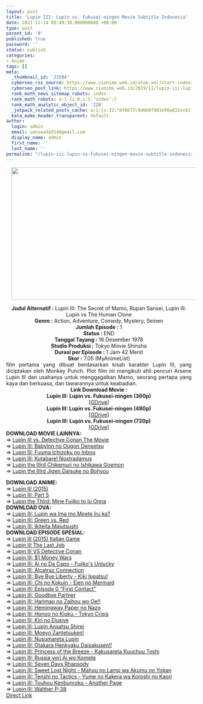 ```yaml
---
layout: post
title: 'Lupin III: Lupin vs. Fukusei-ningen Movie Subtitle Indonesia'
date: 2021-11-14 09:49:30.000000000 +00:00
type: post
parent_id: '0'
published: true
password: ''
status: publish
categories:
- Anime
tags: []
meta:
  _thumbnail_id: '21504'
  cyberseo_rss_source: https://www.ciunime.web.id/atom.xml?start-index=1
  cyberseo_post_link: https://www.ciunime.web.id/2019/11/lupin-iii-lupin-vs-fukusei-ningen-movie.html
  rank_math_news_sitemap_robots: index
  rank_math_robots: a:1:{i:0;s:5:"index";}
  rank_math_analytic_object_id: '228'
  _jetpack_related_posts_cache: a:1:{s:32:"8f6677c9d6b0f903e98ad32ec61f8deb";a:2:{s:7:"expires";i:1644929855;s:7:"payload";a:0:{}}}
  kata_make_header_transparent: default
author:
  login: admin
  email: senseads014@gmail.com
  display_name: admin
  first_name: ''
  last_name: ''
permalink: "/lupin-iii-lupin-vs-fukusei-ningen-movie-subtitle-indonesia/"
---
```

<div class="separator" style="clear: both; text-align: center;"><a href="https://1.bp.blogspot.com/-3GS4FCWzVuY/XeJ4VdhJ-HI/AAAAAAAAdtU/nwlHmChqrN4nEf3TtqpgaUrs3n0dm8WkwCLcBGAsYHQ/s1600/Lupin%2BIII%2B-%2BLupin%2Bvs.%2BFukusei-ningen.jpeg" imageanchor="1" style="margin-left: 1em; margin-right: 1em;"><img border="0" data-original-height="720" data-original-width="1280" height="360" src="{{ site.baseurl }}/assets/2021/11/Lupin%2BIII%2B-%2BLupin%2Bvs.%2BFukusei-ningen.jpeg" width="640" /></a></div>
<p>
<div style="text-align: center;"><b>Judul Alternatif :</b>&nbsp;Lupin III: The Secret of Mamo,&nbsp;Rupan Sansei, Lupin III: Lupin vs The Human Clone</div>
<div style="text-align: center;"><b>Genre :</b>&nbsp;<b></b>Action, Adventure, Comedy, Mystery, Seinen</div>
<div style="text-align: center;"><b>Jumlah Episode :</b>&nbsp;1<br /><b>Status :&nbsp;</b>END<br /><b>Tanggal Tayang :</b>&nbsp;16 Desember 1978<br /><b>Studio Produksi :</b>&nbsp;<b></b>Tokyo Movie Shinsha<br /><b>Durasi per Episode :</b>&nbsp;1 Jam 42 Menit</div>
<div style="text-align: center;"><b>Skor :</b>&nbsp;7.05 (MyAnimeList)</div>
<div style="text-align: center;"></div>
<div style="text-align: justify;">film pertama yang dibuat berdasarkan kisah karakter Lupin III, yang diciptakan oleh Monkey Punch. Plot film ini mengikuti ahli pencuri Arsene Lupin III dan usahanya untuk menggagalkan Mamo, seorang pertapa yang kaya dan berkuasa, dan tawarannya untuk keabadian.</div>
<div style="text-align: justify;"></div>
<div style="text-align: justify;"></div>
<div style="text-align: center;"><b>Link Download Movie :</b></div>
<div style="text-align: center;">
<div style="text-align: center;"><b>Lupin III: Lupin vs. Fukusei-ningen&nbsp;(360p)</b></div>
</div>
<div style="text-align: center;">[<a href="https://drive.google.com/uc?export=download&amp;id=1fUdhtfILQYkGMKXoDceSmGC6-gSg_bny" target="_blank" rel="noopener">GDrive</a>]</div>
<div style="text-align: center;"></div>
<div style="text-align: center;"><b>Lupin III: Lupin vs. Fukusei-ningen&nbsp;(480p)</b><br />[<a href="https://drive.google.com/uc?export=download&amp;id=1N9npx9WcMubMXEd-roTkt83RpPSRmDlD" target="_blank" rel="noopener">GDrive</a>]</div>
<div style="text-align: center;"><b>Lupin III: Lupin vs. Fukusei-ningen&nbsp;(720p)</b><br />[<a href="https://drive.google.com/uc?export=download&amp;id=1ehH6OBRWNAt825eY3W3T6ovv-OV5h1QD" target="_blank" rel="noopener">GDrive</a>]
<div style="text-align: left;"></div>
<div style="text-align: left;">
<div style="text-align: left;"><b>DOWNLOAD MOVIE LAINNYA:</b></div>
<div style="text-align: left;"></div>
<div style="text-align: left;"></div>
<div style="text-align: left;">=&gt;&nbsp;<a href="https://www.ciunime.web.id/2019/11/lupin-iii-vs-detective-conan-movie.html" target="_blank" rel="noopener">Lupin III vs. Detective Conan The Movie</a></div>
<div style="text-align: left;">=&gt;&nbsp;<a href="https://www.ciunime.web.id/2019/11/lupin-iii-babylon-no-ougon-densetsu.html" target="_blank" rel="noopener">Lupin III: Babylon no Ougon Densetsu</a></div>
<div style="text-align: left;">=&gt;&nbsp;<a href="https://www.ciunime.web.id/2019/11/lupin-iii-fuuma-ichizoku-no-inbou-movie.html" target="_blank" rel="noopener">Lupin III: Fuuma Ichizoku no Inbou</a></div>
<div style="text-align: left;">=&gt;&nbsp;<a href="https://www.ciunime.web.id/2019/01/lupin-iii-kutabare-nostradamus-movie.html" target="_blank" rel="noopener">Lupin III: Kutabare! Nostradamus</a></div>
<div style="text-align: left;">
<div style="text-align: left;">=&gt;&nbsp;<a href="https://www.ciunime.web.id/2019/11/lupin-iiird-chikemuri-no-ishikawa.html" target="_blank" rel="noopener">Lupin the IIIrd Chikemuri no Ishikawa Goemon</a></div>
<div style="text-align: left;">=&gt;&nbsp;<a href="https://www.ciunime.web.id/2019/11/lupin-iiird-jigen-daisuke-no-bohyou.html" target="_blank" rel="noopener">Lupin the IIIrd Jigen Daisuke no Bohyou</a></div>
<p></div>
</div>
<div style="text-align: left;"><b>DOWNLOAD ANIME:</b></div>
<div style="text-align: left;"></div>
<div style="text-align: left;">=&gt;&nbsp;<a href="https://www.ciunime.web.id/2019/07/lupin-iii-2015-episode-01-24-end-batch.html" target="_blank" rel="noopener">Lupin III (2015)</a></div>
<div style="text-align: left;">=&gt;&nbsp;<a href="https://www.ciunime.web.id/2019/07/lupin-iii-part-5-episode-01-24-end.html" target="_blank" rel="noopener">Lupin III: Part 5</a></div>
<div style="text-align: left;">=&gt;&nbsp;<a href="https://www.ciunime.web.id/2019/07/lupin-third-mine-fujiko-to-iu-onna.html" target="_blank" rel="noopener">Lupin the Third: Mine Fujiko to Iu Onna</a></div>
<div style="text-align: left;"></div>
<div style="text-align: left;"><b>DOWNLOAD OVA:</b></div>
<div style="text-align: left;"></div>
<div style="text-align: left;">=&gt;&nbsp;<a href="https://www.ciunime.web.id/2019/11/lupin-iii-lupin-wa-ima-mo-moete-iru-ka.html" target="_blank" rel="noopener">Lupin III: Lupin wa Ima mo Moete Iru ka?</a></div>
<div style="text-align: left;">=&gt;&nbsp;<a href="https://www.ciunime.web.id/2019/11/lupin-iii-green-vs-red-ova-subtitle.html" target="_blank" rel="noopener">Lupin III: Green vs. Red</a></div>
<div style="text-align: left;">=&gt;&nbsp;<a href="https://www.ciunime.web.id/2019/11/lupin-iii-ikiteita-majutsushi-ova.html" target="_blank" rel="noopener">Lupin III: Ikiteita Majutsushi</a></div>
<div style="text-align: left;"></div>
<div style="text-align: left;"><b>DOWNLOAD EPISODE&nbsp;</b><b>SPESIAL</b><b>:</b></div>
<div style="text-align: left;"></div>
<div style="text-align: left;">=&gt;&nbsp;<a href="https://www.ciunime.web.id/2019/11/lupin-iii-2015-italian-game-spesial.html" target="_blank" rel="noopener">Lupin III (2015) Italian Game</a></div>
<div style="text-align: left;">=&gt;&nbsp;<a href="https://www.ciunime.web.id/2019/11/lupin-iii-last-job-spesial-subtitle.html" target="_blank" rel="noopener">Lupin III The Last Job</a></div>
<div style="text-align: left;">=&gt;&nbsp;<a href="https://www.ciunime.web.id/2019/11/lupin-iii-vs-detective-conan-spesial.html" target="_blank" rel="noopener">Lupin III VS Detective Conan</a></div>
<div style="text-align: left;">=&gt;&nbsp;<a href="https://www.ciunime.web.id/2019/11/lupin-iii-1-money-wars-spesial-subtitle.html" target="_blank" rel="noopener">Lupin III: $1 Money Wars</a></div>
<div style="text-align: left;">=&gt;&nbsp;<a href="https://www.ciunime.web.id/2019/11/lupin-iii-ai-no-da-capo-fujikos-unlucky.html" target="_blank" rel="noopener">Lupin III: Ai no Da Capo - Fujiko's Unlucky</a></div>
<div style="text-align: left;">=&gt;&nbsp;<a href="https://www.ciunime.web.id/2019/07/lupin-iii-alcatraz-connection-spesial.html" target="_blank" rel="noopener">Lupin III: Alcatraz Connection</a></div>
<div style="text-align: left;">=&gt;&nbsp;<a href="https://www.ciunime.web.id/2019/07/lupin-iii-bye-bye-liberty-kiki-ippatsu.html" target="_blank" rel="noopener">Lupin III: Bye Bye Liberty - Kiki Ippatsu!</a></div>
<div style="text-align: left;">=&gt;&nbsp;<a href="https://www.ciunime.web.id/2019/11/lupin-iii-chi-no-kokuin-eien-no-mermaid.html" target="_blank" rel="noopener">Lupin III: Chi no Kokuin - Eien no Mermaid</a></div>
<div style="text-align: left;">=&gt;&nbsp;<a href="https://www.ciunime.web.id/2019/07/lupin-iii-episode-0-first-contact.html" target="_blank" rel="noopener">Lupin III: Episode 0 "First Contact"</a></div>
<div style="text-align: left;">=&gt;&nbsp;<a href="https://www.ciunime.web.id/2019/05/lupin-iii-goodbye-partner-spesial.html" target="_blank" rel="noopener">Lupin III: Goodbye Partner</a></div>
<div style="text-align: left;">=&gt;&nbsp;<a href="https://www.ciunime.web.id/2019/11/lupin-iii-harimao-no-zaihou-wo-oe.html" target="_blank" rel="noopener">Lupin III: Harimao no Zaihou wo Oe!!</a></div>
<div style="text-align: left;">=&gt;&nbsp;<a href="https://www.ciunime.web.id/2019/11/lupin-iii-hemingway-paper-no-nazo.html" target="_blank" rel="noopener">Lupin III: Hemingway Paper no Nazo</a></div>
<div style="text-align: left;">=&gt;&nbsp;<a href="https://www.ciunime.web.id/2019/11/lupin-iii-honoo-no-kioku-tokyo-crisis.html" target="_blank" rel="noopener">Lupin III: Honoo no Kioku - Tokyo Crisis</a></div>
<div style="text-align: left;">=&gt;&nbsp;<a href="https://www.ciunime.web.id/2019/11/lupin-iii-kiri-no-elusive-spesial.html" target="_blank" rel="noopener">Lupin III: Kiri no Elusive</a></div>
<div style="text-align: left;">=&gt;&nbsp;<a href="https://www.ciunime.web.id/2019/11/lupin-iii-lupin-ansatsu-shirei-spesial.html" target="_blank" rel="noopener">Lupin III: Lupin Ansatsu Shirei</a></div>
<div style="text-align: left;">=&gt;&nbsp;<a href="https://www.ciunime.web.id/2019/11/lupin-iii-moeyo-zantetsuken-spesial.html" target="_blank" rel="noopener">Lupin III: Moeyo Zantetsuken!</a></div>
<div style="text-align: left;">=&gt;&nbsp;<a href="https://www.ciunime.web.id/2019/11/lupin-iii-nusumareta-lupin-spesial.html" target="_blank" rel="noopener">Lupin III: Nusumareta Lupin</a></div>
<div style="text-align: left;">=&gt;&nbsp;<a href="https://www.ciunime.web.id/2019/11/lupin-iii-otakara-henkyaku-daisakusen.html" target="_blank" rel="noopener">Lupin III: Otakara Henkyaku Daisakusen!!</a></div>
<div style="text-align: left;">=&gt;&nbsp;<a href="https://www.ciunime.web.id/2019/11/lupin-iii-princess-of-breeze-kakusareta.html" target="_blank" rel="noopener">Lupin III: Princess of the Breeze - Kakusareta Kuuchuu Toshi</a></div>
<div style="text-align: left;">=&gt;&nbsp;<a href="https://www.ciunime.web.id/2019/11/lupin-iii-russia-yori-ai-wo-komete.html" target="_blank" rel="noopener">Lupin III: Russia yori Ai wo Komete</a></div>
<div style="text-align: left;">=&gt;&nbsp;<a href="https://www.ciunime.web.id/2019/11/lupin-iii-seven-days-rhapsody-spesial.html" target="_blank" rel="noopener">Lupin III: Seven Days Rhapsody</a></div>
<div style="text-align: left;">=&gt;&nbsp;<a href="https://www.ciunime.web.id/2019/11/lupin-iii-sweet-lost-night-mahou-no.html" target="_blank" rel="noopener">Lupin III: Sweet Lost Night - Mahou no Lamp wa Akumu no Yokan</a></div>
<div style="text-align: left;">=&gt;&nbsp;<a href="https://www.ciunime.web.id/2019/07/lupin-iii-tenshi-no-tactics-yume-no.html" target="_blank" rel="noopener">Lupin III: Tenshi no Tactics - Yume no Kakera wa Koroshi no Kaori</a></div>
<div style="text-align: left;">=&gt;&nbsp;<a href="https://www.ciunime.web.id/2019/11/lupin-iii-touhou-kenbunroku-another.html" target="_blank" rel="noopener">Lupin III: Touhou Kenbunroku - Another Page</a></div>
<div style="text-align: left;">=&gt;&nbsp;<a href="https://www.ciunime.web.id/2019/11/lupin-iii-walther-p-38-spesial-subtitle.html" target="_blank" rel="noopener">Lupin III: Walther P-38</a></div>
<div style="text-align: left;"></div>
</div>
<link rel="stylesheet" href="https://cdnjs.cloudflare.com/ajax/libs/font-awesome/4.7.0/css/font-awesome.min.css" />
<div class="divbtn"> <a href="https://handymansurrender.com/fihup8buzv?key=94550f7ce39444073321dde3b8782f97" class="btn"><i class="fa fa-download"></i> Direct Link</a> </div>
